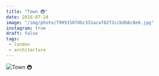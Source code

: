 ```yaml
---
title: "Town 🚇"
date: 2016-07-24
image: "/img/photo/f9991507dbc351acaf82f2ccbdb8c8e6.jpg"
instagram: true
draft: false
tags:
 - london
 - architecture
---
```


![Town 🚇](/img/photo/f9991507dbc351acaf82f2ccbdb8c8e6.jpg)
